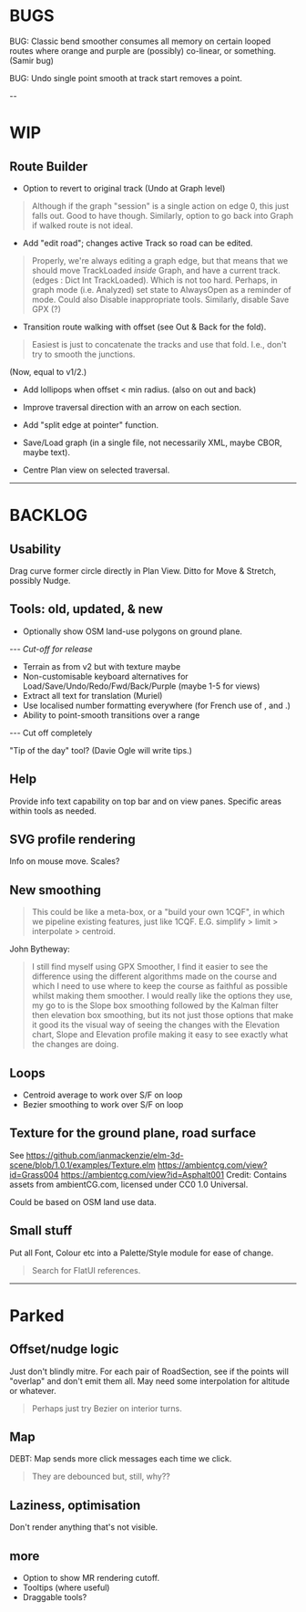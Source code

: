 
# BUGS

BUG: Classic bend smoother consumes all memory on certain looped routes where
     orange and purple are (possibly) co-linear, or something. (Samir bug)

BUG: Undo single point smooth at track start removes a point.

--

# WIP

## Route Builder

- Option to revert to original track (Undo at Graph level)
> Although if the graph "session" is a single action on edge 0, this just falls out.
> Good to have though.
> Similarly, option to go back into Graph if walked route is not ideal.

- Add "edit road"; changes active Track so road can be edited.
> Properly, we're always editing a graph edge, but that means that we should
> move TrackLoaded _inside_ Graph, and have a current track. (edges : Dict Int TrackLoaded).
> Which is not too hard.
> Perhaps, in graph mode (i.e. Analyzed) set state to AlwaysOpen as a reminder of mode.
> Could also Disable inappropriate tools.
> Similarly, disable Save GPX (?)

- Transition route walking with offset (see Out & Back for the fold).
> Easiest is just to concatenate the tracks and use that fold.
> I.e., don't try to smooth the junctions.

(Now, equal to v1/2.)

- Add lollipops when offset < min radius. (also on out and back)

- Improve traversal direction with an arrow on each section.

- Add "split edge at pointer" function.

- Save/Load graph (in a single file, not necessarily XML, maybe CBOR, maybe text).

- Centre Plan view on selected traversal.


---

# BACKLOG

## Usability

Drag curve former circle directly in Plan View.
Ditto for Move & Stretch, possibly Nudge.

## Tools: old, updated, & new

- Optionally show OSM land-use polygons on ground plane.

--- _Cut-off for release_
- Terrain as from v2 but with texture maybe
- Non-customisable keyboard alternatives for Load/Save/Undo/Redo/Fwd/Back/Purple (maybe 1-5 for views)
- Extract all text for translation (Muriel)
- Use localised number formatting everywhere (for French use of , and .)
- Ability to point-smooth transitions over a range

--- Cut off completely

"Tip of the day" tool? (Davie Ogle will write tips.)

## Help

Provide info text capability on top bar and on view panes.
Specific areas within tools as needed.

## SVG profile rendering

Info on mouse move.
Scales?

## New smoothing

> This could be like a meta-box, or a "build your own 1CQF", in which
> we pipeline existing features, just like 1CQF.
> E.G. simplify > limit > interpolate > centroid.

John Bytheway:
> I still find myself using GPX Smoother, I find it easier to see the
difference using the different algorithms made on the course and which
I need to use where to keep the course as faithful as possible whilst
making them smoother. I would really like the options they use, my go
to is the Slope box smoothing followed by the Kalman filter then
elevation box smoothing, but its not just those options that make it
good its the visual way of seeing the changes with the Elevation
chart, Slope and Elevation profile making it easy to see exactly what
the changes are doing.

## Loops

- Centroid average to work over S/F on loop
- Bezier smoothing to work over S/F on loop

## Texture for the ground plane, road surface

See https://github.com/ianmackenzie/elm-3d-scene/blob/1.0.1/examples/Texture.elm
https://ambientcg.com/view?id=Grass004
https://ambientcg.com/view?id=Asphalt001
Credit: Contains assets from ambientCG.com, licensed under CC0 1.0 Universal.

Could be based on OSM land use data.

## Small stuff

Put all Font, Colour etc into a Palette/Style module for ease of change.
> Search for FlatUI references.
 
---

# Parked

## Offset/nudge logic

Just don't blindly mitre. For each pair of RoadSection, see if the points will
"overlap" and don't emit them all. May need some interpolation for altitude or whatever.
> Perhaps just try Bezier on interior turns.

## Map

DEBT: Map sends more click messages each time we click.
> They are debounced but, still, why??

## Laziness, optimisation

Don't render anything that's not visible.

## more

- Option to show MR rendering cutoff.
- Tooltips (where useful)
- Draggable tools?
